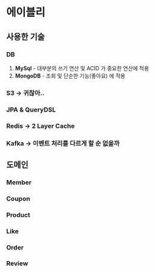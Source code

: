 # 에이블리

## 사용한 기술
### DB
1. **MySql** - 대부분의 쓰기 연산 및 ACID 가 중요한 연산에 적용  
2. **MongoDB** - 조회 및 단순한 기능(좋아요) 에 적용

### S3 -> 귀찮아..

### JPA & QueryDSL

### Redis -> 2 Layer Cache

### Kafka -> 이벤트 처리를 다르게 할 순 없을까


## 도메인

### Member

### Coupon

### Product  

### Like

### Order

### Review 